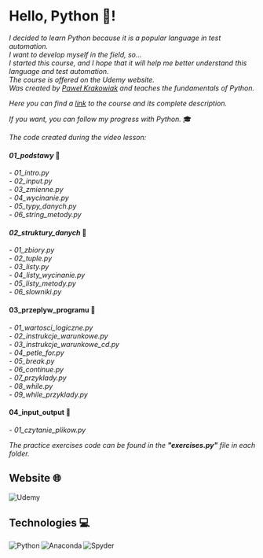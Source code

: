 # Hello, Python 🐍!

_I decided to learn Python because it is a popular language in test automation. <br>
I want to develop myself in the field, so... <br>
I started this course, and I hope that it will help me better understand this language and test automation.<br>
The course is offered on the Udemy website. <br>
Was created by [Paweł Krakowiak](https://e-smartdata.org/) and teaches the fundamentals of Python. <br>_

_Here you can find a [link](https://www.udemy.com/course/programowanie-w-jezyku-python/) to the course and its complete description._

_If you want, you can follow my progress with Python._ 🎓

_The code created during the video lesson:_ <br>

#### _01_podstawy_ :file_folder:

_- 01_intro.py_ <br>
_- 02_input.py_ <br>
_- 03_zmienne.py_ <br>
_- 04_wycinanie.py_ <br>
_- 05_typy_danych.py_ <br>
_- 06_string_metody.py_ <br>

#### _02_struktury_danych_ :file_folder:

_- 01_zbiory.py_ <br>
_- 02_tuple.py_ <br>
_- 03_listy.py_ <br>
_- 04_listy_wycinanie.py_ <br>
_- 05_listy_metody.py_ <br>
_- 06_slowniki.py_ <br>

#### 03_przeplyw_programu :file_folder:

_- 01_wartosci_logiczne.py_ <br>
_- 02_instrukcje_warunkowe.py_ <br>
_- 03_instrukcje_warunkowe_cd.py_ <br>
_- 04_petle_for.py_ <br>
_- 05_break.py_ <br>
_- 06_continue.py_ <br>
_- 07_przyklady.py_ <br>
_- 08_while.py_ <br>
_- 09_while_przyklady.py_ <br>

#### 04_input_output :file_folder:

_- 01_czytanie_plikow.py_ <br>

_The practice exercises code can be found in the <b>"exercises.py"</b> file in each folder._

## Website 🌐

<img alt="Udemy" src="https://img.shields.io/badge/Udemy-A435F0?style=for-the-badge&logo=Udemy&logoColor=white"/>

## Technologies 💻

<img align="left" alt="Python" src="https://img.shields.io/badge/python-3670A0?style=for-the-badge&logo=python&logoColor=ffdd54"/>
<img align="left" alt="Anaconda" src="https://img.shields.io/badge/Anaconda-%2344A833.svg?style=for-the-badge&logo=anaconda&logoColor=white"/>
<img align="left" alt="Spyder" src="https://img.shields.io/badge/Spyder-838485?style=for-the-badge&logo=spyder%20ide&logoColor=maroon"/>
